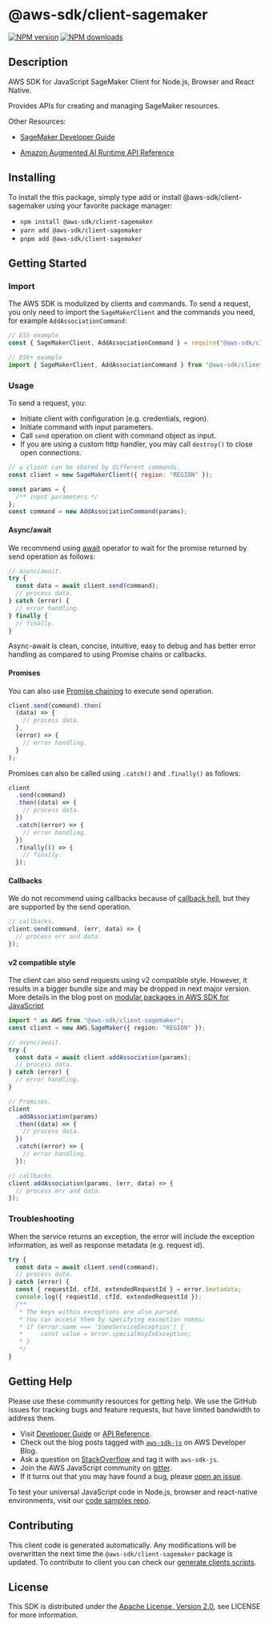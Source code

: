 <!-- generated file, do not edit directly -->

# @aws-sdk/client-sagemaker

[![NPM version](https://img.shields.io/npm/v/@aws-sdk/client-sagemaker/latest.svg)](https://www.npmjs.com/package/@aws-sdk/client-sagemaker)
[![NPM downloads](https://img.shields.io/npm/dm/@aws-sdk/client-sagemaker.svg)](https://www.npmjs.com/package/@aws-sdk/client-sagemaker)

## Description

AWS SDK for JavaScript SageMaker Client for Node.js, Browser and React Native.

<p>Provides APIs for creating and managing SageMaker resources. </p>
<p>Other Resources:</p>
<ul>
<li>
<p>
<a href="https://docs.aws.amazon.com/sagemaker/latest/dg/whatis.html#first-time-user">SageMaker Developer
Guide</a>
</p>
</li>
<li>
<p>
<a href="https://docs.aws.amazon.com/augmented-ai/2019-11-07/APIReference/Welcome.html">Amazon Augmented AI
Runtime API Reference</a>
</p>
</li>
</ul>

## Installing

To install the this package, simply type add or install @aws-sdk/client-sagemaker
using your favorite package manager:

- `npm install @aws-sdk/client-sagemaker`
- `yarn add @aws-sdk/client-sagemaker`
- `pnpm add @aws-sdk/client-sagemaker`

## Getting Started

### Import

The AWS SDK is modulized by clients and commands.
To send a request, you only need to import the `SageMakerClient` and
the commands you need, for example `AddAssociationCommand`:

```js
// ES5 example
const { SageMakerClient, AddAssociationCommand } = require("@aws-sdk/client-sagemaker");
```

```ts
// ES6+ example
import { SageMakerClient, AddAssociationCommand } from "@aws-sdk/client-sagemaker";
```

### Usage

To send a request, you:

- Initiate client with configuration (e.g. credentials, region).
- Initiate command with input parameters.
- Call `send` operation on client with command object as input.
- If you are using a custom http handler, you may call `destroy()` to close open connections.

```js
// a client can be shared by different commands.
const client = new SageMakerClient({ region: "REGION" });

const params = {
  /** input parameters */
};
const command = new AddAssociationCommand(params);
```

#### Async/await

We recommend using [await](https://developer.mozilla.org/en-US/docs/Web/JavaScript/Reference/Operators/await)
operator to wait for the promise returned by send operation as follows:

```js
// async/await.
try {
  const data = await client.send(command);
  // process data.
} catch (error) {
  // error handling.
} finally {
  // finally.
}
```

Async-await is clean, concise, intuitive, easy to debug and has better error handling
as compared to using Promise chains or callbacks.

#### Promises

You can also use [Promise chaining](https://developer.mozilla.org/en-US/docs/Web/JavaScript/Guide/Using_promises#chaining)
to execute send operation.

```js
client.send(command).then(
  (data) => {
    // process data.
  },
  (error) => {
    // error handling.
  }
);
```

Promises can also be called using `.catch()` and `.finally()` as follows:

```js
client
  .send(command)
  .then((data) => {
    // process data.
  })
  .catch((error) => {
    // error handling.
  })
  .finally(() => {
    // finally.
  });
```

#### Callbacks

We do not recommend using callbacks because of [callback hell](http://callbackhell.com/),
but they are supported by the send operation.

```js
// callbacks.
client.send(command, (err, data) => {
  // process err and data.
});
```

#### v2 compatible style

The client can also send requests using v2 compatible style.
However, it results in a bigger bundle size and may be dropped in next major version. More details in the blog post
on [modular packages in AWS SDK for JavaScript](https://aws.amazon.com/blogs/developer/modular-packages-in-aws-sdk-for-javascript/)

```ts
import * as AWS from "@aws-sdk/client-sagemaker";
const client = new AWS.SageMaker({ region: "REGION" });

// async/await.
try {
  const data = await client.addAssociation(params);
  // process data.
} catch (error) {
  // error handling.
}

// Promises.
client
  .addAssociation(params)
  .then((data) => {
    // process data.
  })
  .catch((error) => {
    // error handling.
  });

// callbacks.
client.addAssociation(params, (err, data) => {
  // process err and data.
});
```

### Troubleshooting

When the service returns an exception, the error will include the exception information,
as well as response metadata (e.g. request id).

```js
try {
  const data = await client.send(command);
  // process data.
} catch (error) {
  const { requestId, cfId, extendedRequestId } = error.$metadata;
  console.log({ requestId, cfId, extendedRequestId });
  /**
   * The keys within exceptions are also parsed.
   * You can access them by specifying exception names:
   * if (error.name === 'SomeServiceException') {
   *     const value = error.specialKeyInException;
   * }
   */
}
```

## Getting Help

Please use these community resources for getting help.
We use the GitHub issues for tracking bugs and feature requests, but have limited bandwidth to address them.

- Visit [Developer Guide](https://docs.aws.amazon.com/sdk-for-javascript/v3/developer-guide/welcome.html)
  or [API Reference](https://docs.aws.amazon.com/AWSJavaScriptSDK/v3/latest/index.html).
- Check out the blog posts tagged with [`aws-sdk-js`](https://aws.amazon.com/blogs/developer/tag/aws-sdk-js/)
  on AWS Developer Blog.
- Ask a question on [StackOverflow](https://stackoverflow.com/questions/tagged/aws-sdk-js) and tag it with `aws-sdk-js`.
- Join the AWS JavaScript community on [gitter](https://gitter.im/aws/aws-sdk-js-v3).
- If it turns out that you may have found a bug, please [open an issue](https://github.com/aws/aws-sdk-js-v3/issues/new/choose).

To test your universal JavaScript code in Node.js, browser and react-native environments,
visit our [code samples repo](https://github.com/aws-samples/aws-sdk-js-tests).

## Contributing

This client code is generated automatically. Any modifications will be overwritten the next time the `@aws-sdk/client-sagemaker` package is updated.
To contribute to client you can check our [generate clients scripts](https://github.com/aws/aws-sdk-js-v3/tree/main/scripts/generate-clients).

## License

This SDK is distributed under the
[Apache License, Version 2.0](http://www.apache.org/licenses/LICENSE-2.0),
see LICENSE for more information.
